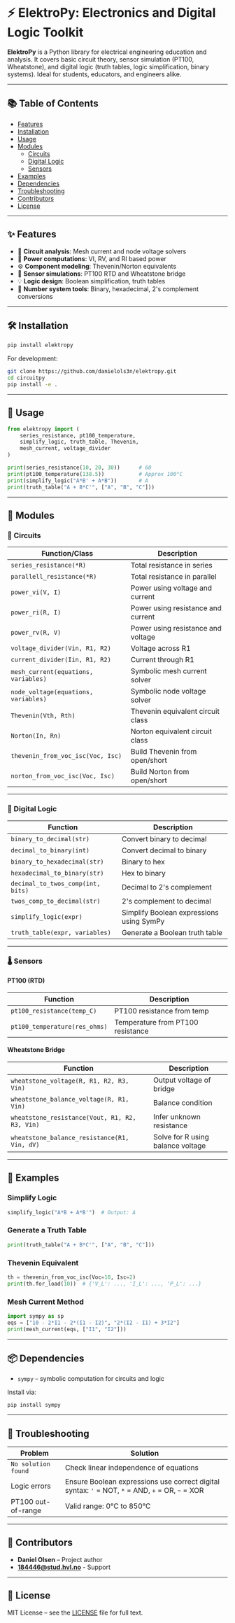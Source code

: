 # ⚡ ElektroPy: Electronics and Digital Logic Toolkit

**ElektroPy** is a Python library for electrical engineering education and analysis. It covers basic circuit theory, sensor simulation (PT100, Wheatstone), and digital logic (truth tables, logic simplification, binary systems). Ideal for students, educators, and engineers alike.

---

## 📚 Table of Contents

- [Features](#-features)
- [Installation](#-installation)
- [Usage](#-usage)
- [Modules](#-modules)
  - [Circuits](#circuits)
  - [Digital Logic](#digital-logic)
  - [Sensors](#sensors)
- [Examples](#-examples)
- [Dependencies](#-dependencies)
- [Troubleshooting](#-troubleshooting)
- [Contributors](#-contributors)
- [License](#-license)

---

## ✨ Features

- 📐 **Circuit analysis**: Mesh current and node voltage solvers
- 🔋 **Power computations**: VI, RV, and RI based power
- ⚙️ **Component modeling**: Thevenin/Norton equivalents
- 🔧 **Sensor simulations**: PT100 RTD and Wheatstone bridge
- 💡 **Logic design**: Boolean simplification, truth tables
- 🔢 **Number system tools**: Binary, hexadecimal, 2's complement conversions

---

## 🛠 Installation

```bash
pip install elektropy
```

For development:

```bash
git clone https://github.com/danielols3n/elektropy.git
cd circuitpy
pip install -e .
```

---

## 🚀 Usage

```python
from elektropy import (
    series_resistance, pt100_temperature,
    simplify_logic, truth_table, Thevenin,
    mesh_current, voltage_divider
)

print(series_resistance(10, 20, 30))      # 60
print(pt100_temperature(138.5))           # Approx 100°C
print(simplify_logic("A*B' + A*B"))       # A
print(truth_table("A + B*C'", ["A", "B", "C"]))
```

---

## 🧩 Modules

### 🔌 Circuits

| Function/Class | Description |
|----------------|-------------|
| `series_resistance(*R)` | Total resistance in series |
| `parallell_resistance(*R)` | Total resistance in parallel |
| `power_vi(V, I)` | Power using voltage and current |
| `power_ri(R, I)` | Power using resistance and current |
| `power_rv(R, V)` | Power using resistance and voltage |
| `voltage_divider(Vin, R1, R2)` | Voltage across R1 |
| `current_divider(Iin, R1, R2)` | Current through R1 |
| `mesh_current(equations, variables)` | Symbolic mesh current solver |
| `node_voltage(equations, variables)` | Symbolic node voltage solver |
| `Thevenin(Vth, Rth)` | Thevenin equivalent circuit class |
| `Norton(In, Rn)` | Norton equivalent circuit class |
| `thevenin_from_voc_isc(Voc, Isc)` | Build Thevenin from open/short |
| `norton_from_voc_isc(Voc, Isc)` | Build Norton from open/short |

---

### 🧠 Digital Logic

| Function | Description |
|----------|-------------|
| `binary_to_decimal(str)` | Convert binary to decimal |
| `decimal_to_binary(int)` | Convert decimal to binary |
| `binary_to_hexadecimal(str)` | Binary to hex |
| `hexadecimal_to_binary(str)` | Hex to binary |
| `decimal_to_twos_comp(int, bits)` | Decimal to 2's complement |
| `twos_comp_to_decimal(str)` | 2's complement to decimal |
| `simplify_logic(expr)` | Simplify Boolean expressions using SymPy |
| `truth_table(expr, variables)` | Generate a Boolean truth table |

---

### 🌡️ Sensors

#### PT100 (RTD)

| Function | Description |
|----------|-------------|
| `pt100_resistance(temp_C)` | PT100 resistance from temp |
| `pt100_temperature(res_ohms)` | Temperature from PT100 resistance |

#### Wheatstone Bridge

| Function | Description |
|----------|-------------|
| `wheatstone_voltage(R, R1, R2, R3, Vin)` | Output voltage of bridge |
| `wheatstone_balance_voltage(R, R1, Vin)` | Balance condition |
| `wheatstone_resistance(Vout, R1, R2, R3, Vin)` | Infer unknown resistance |
| `wheatstone_balance_resistance(R1, Vin, dV)` | Solve for R using balance voltage |

---

## 🧪 Examples

### Simplify Logic

```python
simplify_logic("A*B + A*B'")  # Output: A
```

### Generate a Truth Table

```python
print(truth_table("A + B*C'", ["A", "B", "C"]))
```

### Thevenin Equivalent

```python
th = thevenin_from_voc_isc(Voc=10, Isc=2)
print(th.for_load(10))  # {'V_L': ..., 'I_L': ..., 'P_L': ...}
```

### Mesh Current Method

```python
import sympy as sp
eqs = ["10 - 2*I1 - 2*(I1 - I2)", "2*(I2 - I1) + 3*I2"]
print(mesh_current(eqs, ["I1", "I2"]))
```

---

## 📦 Dependencies

- `sympy` – symbolic computation for circuits and logic

Install via:

```bash
pip install sympy
```

---

## 🧯 Troubleshooting

| Problem | Solution |
|---------|----------|
| `No solution found` | Check linear independence of equations |
| Logic errors | Ensure Boolean expressions use correct digital syntax: `'` = NOT, `*` = AND, `+` = OR, `~` = XOR |
| PT100 out-of-range | Valid range: 0°C to 850°C |

---

## 👥 Contributors

- **Daniel Olsen** – Project author  
- **184446@stud.hvl.no** - Support

---

## 📄 License

MIT License – see the [LICENSE](LICENSE) file for full text.
